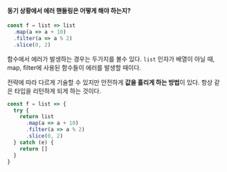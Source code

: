 #### 동기 상황에서 에러 핸들링은 어떻게 해야 하는지?
```js
const f = list => list
  .map(a => a + 10)
  .filter(a => a % 2)
  .slice(0, 2)
```
함수에서 에러가 발생하는 경우는 두가지를 볼수 있다.
`list` 인자가 배열이 아닐 때, map, filter에 사용된 함수들이 에러를 발생할 때이다.

전략에 따라 다르게 기술할 수 있지만 안전하게 **값을 흘리게 하는 방법**이 있다. 
항상 같은 타입을 리턴하게 되게 하는 것이다.
```js
const f = list => {
  try {
    return list
      .map(a => a + 10)
      .filter(a => a % 2)
      .slice(0, 2)
  } catch (e) {
    return []
  }
}
```